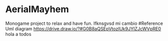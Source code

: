 # AerialMayhem
Monogame project to relax and have fun.
lfknsgvsd mi cambio
#Reference Uml diagram
https://drive.draw.io/?#G0B8aQSEpVtozIUk9JYlZJcWVpRE0 
hola a todos

